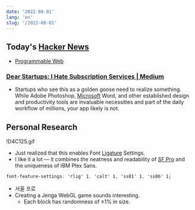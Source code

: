 ```yaml
---
date: '2022-08-01'
lang: 'en'
slug: '/2022-08-01'
---
```


## Today's [Hacker News](./../.././docs/pages/Hacker%20News.md)

- [Programmable Web](./../.././docs/pages/Programmable%20Web.md)

### [Dear Startups: I Hate Subscription Services | Medium](https://fangdaddy.medium.com/dear-startups-i-hate-subscription-services-aecefeb0f089)

- Startups who see this as a golden goose need to realize something. While Adobe Photoshop, [Microsoft](./../.././docs/pages/Microsoft.md) Word, and other established design and productivity tools are invaluable necessities and part of the daily workflow of millions, your app likely is not.

## Personal Research

!D4C125.gif

- Just realized that this enables Font [Ligature](./../.././docs/pages/Font%20Features.md) Settings.
- I like it a lot — it combines the neatness and readability of [SF Pro](./../.././docs/pages/San%20Francisco.md) and the uniqueness of IBM Plex Sans.

```css
font-feature-settings: 'rlig' 1, 'calt' 1, 'ss01' 1, 'ss06' 1;
```

- 서울 프로
- Creating a Jenga WebGL game sounds interesting.
  - Each block has randomness of ±1% in size.

<head>
  <html lang="en-US"/>
</head>
